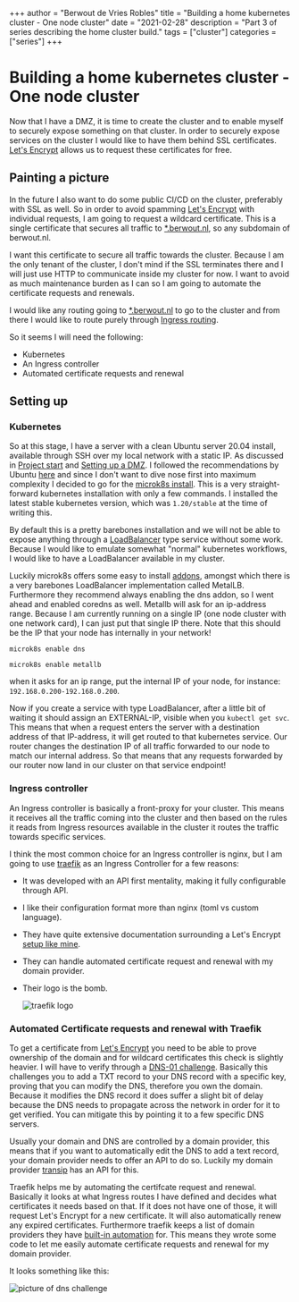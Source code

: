 +++
author = "Berwout de Vries Robles"
title = "Building a home kubernetes cluster - One node cluster"
date = "2021-02-28"
description = "Part 3 of series describing the home cluster build."
tags = ["cluster"]
categories = ["series"]
+++

# Building a home kubernetes cluster - One node cluster
Now that I have a DMZ, it is time to create the cluster and to enable myself to securely expose something on that cluster. In order to securely expose services on the cluster I would like to have them behind SSL certificates. [Let's Encrypt](https://letsencrypt.org) allows us to request these certificates for free. 

## Painting a picture
 In the future I also want to do some public CI/CD on the cluster, preferably with SSL as well. So in order to avoid spamming [Let's Encrypt](https://letsencrypt.org) with individual requests, I am going to request a wildcard certificate. This is a single certificate that secures all traffic to [*.berwout.nl](https://berwout.nl), so any subdomain of berwout.nl. 

I want this certificate to secure all traffic towards the cluster. Because I am the only tenant of the cluster, I don't mind if the SSL terminates there and I will just use HTTP to communicate inside my cluster for now. I want to avoid as much maintenance burden as I can so I am going to automate the certificate requests and renewals.

I would like any routing going to [*.berwout.nl](https://berwout.nl) to go to the cluster and from there I would like to route purely through [Ingress routing](https://kubernetes.io/docs/concepts/services-networking/ingress/).

So it seems I will need the following:
- Kubernetes
- An Ingress controller
- Automated certificate requests and renewal

## Setting up
### Kubernetes
So at this stage, I have a server with a clean Ubuntu server 20.04 install, available through SSH over my local network with a static IP. As discussed in [Project start](https://berwout.nl/blog/cluster1) and [Setting up a DMZ](https://berwout.nl/blog/cluster2). I followed the recommendations by Ubuntu [here](https://ubuntu.com/kubernetes/install) and since I don't want to dive nose first into maximum complexity I decided to go for the [microk8s install](https://ubuntu.com/kubernetes/install#single-node). This is a very straight-forward kubernetes installation with only a few commands. I installed the latest stable kubernetes version, which was `1.20/stable` at the time of writing this.

By default this is a pretty barebones installation and we will not be able to expose anything through a [LoadBalancer](https://kubernetes.io/docs/concepts/services-networking/service/#loadbalancer) type service without some work. Because I would like to emulate somewhat "normal" kubernetes workflows, I would like to have a LoadBalancer available in my cluster.

Luckily microk8s offers some easy to install [addons](https://microk8s.io/docs/addons), amongst which there is a very barebones LoadBalancer implementation called MetalLB. Furthermore they recommend always enabling the dns addon, so I went ahead and enabled coredns as well. Metallb will ask for an ip-address range. Because I am currently running on a single IP (one node cluster with one network card), I can just put that single IP there. Note that this should be the IP that your node has internally in your network!

`microk8s enable dns`

`microk8s enable metallb` 

when it asks for an ip range, put the internal IP of your node, for instance: `192.168.0.200-192.168.0.200`.

Now if you create a service with type LoadBalancer, after a little bit of waiting it should assign an EXTERNAL-IP, visible when you `kubectl get svc`. This means that when a request enters the server with a destination address of that IP-address, it will get routed to that kubernetes service. Our router changes the destination IP of all traffic forwarded to our node to match our internal address. So that means that any requests forwarded by our router now land in our cluster on that service endpoint!

### Ingress controller
An Ingress controller is basically a front-proxy for your cluster. This means it receives all the traffic coming into the cluster and then based on the rules it reads from Ingress resources available in the cluster it routes the traffic towards specific services. 

I think the most common choice for an Ingress controller is nginx, but I am going to use [traefik](https://traefik.io/) as an Ingress Controller for a few reasons:
- It was developed with an API first mentality, making it fully configurable through API.
- I like their configuration format more than nginx (toml vs custom language).
- They have quite extensive documentation surrounding a Let's Encrypt [setup like mine](https://doc.traefik.io/traefik/user-guides/crd-acme/).
- They can handle automated certificate request and renewal with my domain provider.
- Their logo is the bomb.
  
  ![traefik logo](https://d1q6f0aelx0por.cloudfront.net/product-logos/library-traefik-logo.png?)


### Automated Certificate requests and renewal with Traefik
To get a certificate from [Let's Encrypt](https://letsencrypt.org) you need to be able to prove ownership of the domain and for wildcard certificates this check is slightly heavier. I will have to verify through a [DNS-01 challenge](https://letsencrypt.org/docs/challenge-types/). Basically this challenges you to add a TXT record to your DNS record with a specific key, proving that you can modify the DNS, therefore you own the domain. Because it modifies the DNS record it does suffer a slight bit of delay because the DNS needs to propagate across the network in order for it to get verified. You can mitigate this by pointing it to a few specific DNS servers. 

Usually your domain and DNS are controlled by a domain provider, this means that if you want to automatically edit the DNS to add a text record, your domain provider needs to offer an API to do so. Luckily my domain provider [transip](https://www.transip.nl/) has an API for this. 

Traefik helps me by automating the certifcate request and renewal. Basically it looks at what Ingress routes I have defined and decides what certificates it needs based on that. If it does not have one of those, it will request Let's Encrypt for a new certificate. It will also automatically renew any expired certificates. Furthermore traefik keeps a list of domain providers they have [built-in automation](https://doc.traefik.io/traefik/https/acme/) for. This means they wrote some code to let me easily automate certificate requests and renewal for my domain provider. 

It looks something like this:

![picture of dns challenge](https://berwout.nl/dns_challenge.gif)






